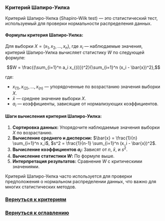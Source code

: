 ### Критерий Шапиро-Уилка

Критерий Шапиро-Уилка (Shapiro-Wilk test) — это статистический тест, используемый для проверки нормальности распределения данных.

#### Формулы критерия Шапиро-Уилка:

Для выборки $X = (x_1, x_2, \ldots, x_n)$, где $x_i$ — наблюдаемые значения, критерий Шапиро-Уилка вычисляет статистику $W$ по следующей формуле:

$$W = \frac{(\sum_{i=1}^n a_i x_{(i)})^2}{\sum_{i=1}^n (x_i - \bar{x})^2},$$

где:
- $x_{(1)}, x_{(2)}, \ldots, x_{(n)}$ — упорядоченные по возрастанию значения выборки $X$.
- $\bar{x}$ — среднее значение выборки $X$.
- $a_i$ — коэффициенты, зависящие от нормализующих коэффициентов.

#### Шаги вычисления критерия Шапиро-Уилка:

1. **Сортировка данных:** Упорядочите наблюдаемые значения выборки $X$ по возрастанию.
2. **Вычисление среднего и дисперсии:** $\bar{x} = \frac{1}{n} \sum_{i=1}^n x_i$, $s^2 = \frac{1}{n-1} \sum_{i=1}^n (x_i - \bar{x})^2$.
3. **Вычисление коэффициентов $a_i$:** Зависят от $n$, $\bar{x}$, и $s^2$.
4. **Вычисление статистики $W$:** По формуле выше.
5. **Интерпретация результатов:** Сравнение $W$ с критическими значениями.

Критерий Шапиро-Уилка часто используется для проверки предположения о нормальном распределении данных, что важно для многих статистических методов.

### [Вернуться к критериям](../Navigation_criteria.md)

### [Вернуться к оглавлению](../../README.md)

